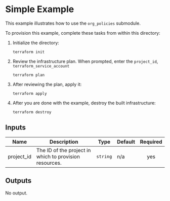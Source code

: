 # Simple Example

This example illustrates how to use the `org_policies` submodule.


To provision this example, complete these tasks from within this directory:

1. Initialize the directory:
   ```
   terraform init
   ```
1. Review the infrastructure plan. When prompted, enter the `project_id`, `terraform_service_account`
   ```
   terraform plan
   ```
1. After reviewing the plan, apply it:
   ```
   terraform apply
   ```
1. After you are done with the example, destroy the built infrastructure:
   ```
   terraform destroy
   ```

<!-- BEGINNING OF PRE-COMMIT-TERRAFORM DOCS HOOK -->
## Inputs

| Name | Description | Type | Default | Required |
|------|-------------|------|---------|:--------:|
| project\_id | The ID of the project in which to provision resources. | `string` | n/a | yes |

## Outputs

No output.

<!-- END OF PRE-COMMIT-TERRAFORM DOCS HOOK -->
